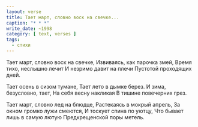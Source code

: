 ```yaml
---
layout: verse
title: Тает март, словно воск на свечке...
caption: "* * *"
write_date: ~1998
category: [ text, verses ]
tags:
  - стихи
---
```

Тает март, словно воск на свечке,
Извиваясь, как парочка змей,
Время тихо, неслышно лечит
И незримо давит на плечи
Пустотой проходящих дней.

Тает осень в сизом тумане,
Тает лето в дымке берез.
И зима, безусловно, тает,
На себя весну накликая
В тишине повечерних грез.

Тает март, словно лед на блюдце,
Растекаясь в мокрый апрель,
За окном громко лужи смеются,
И тоскует спина по уютцу,
Что бывает лишь в самую лютую
Предкрещенской поры метель.
